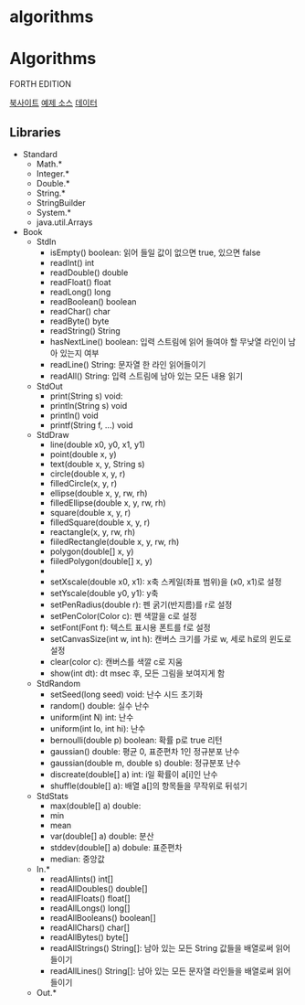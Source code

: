# algorithms

# Algorithms
FORTH EDITION

[북사이트](https://algs4.cs.princeton.edu/home/)
[예제 소스](https://algs4.cs.princeton.edu/code/) 
[데이터](https://github.com/gilbutITbook/006782)

## Libraries
 * Standard
    + Math.*
    + Integer.*
    + Double.*
    + String.*
    + StringBuilder
    + System.*
    + java.util.Arrays
 * Book
    + StdIn
        + isEmpty() boolean: 읽어 들일 값이 없으면 true, 있으면 false
        + readInt() int
        + readDouble() double
        + readFloat() float
        + readLong() long
        + readBoolean() boolean
        + readChar() char
        + readByte() byte
        + readString() String
        + hasNextLine() boolean: 입력 스트림에 읽어 들여야 할 무낮열 라인이 남아 있는지 여부
        + readLine() String: 문자열 한 라인 읽어들이기
        + readAll() String: 입력 스트림에 남아 있는 모든 내용 읽기
    + StdOut
        + print(String s) void:
        + println(String s) void
        + println() void
        + printf(String f, ...) void
    + StdDraw
        + line(double x0, y0, x1, y1)
        + point(double x, y)
        + text(double x, y, String s)
        + circle(double x, y, r)
        + filledCircle(x, y, r)
        + ellipse(double x, y, rw, rh)
        + filledEllipse(double x, y, rw, rh)
        + square(double x, y, r)
        + filledSquare(double x, y, r)
        + reactangle(x, y, rw, rh)
        + fiiledRectangle(double x, y, rw, rh)
        + polygon(double[] x, y)
        + fiiledPolygon(double[] x, y)
        +
        + setXscale(double x0, x1): x축 스케일(좌표 범위)을 (x0, x1)로 설정
        + setYscale(double y0, y1): y축
        + setPenRadius(double r): 펜 굵기(반지름)를 r로 설정
        + setPenColor(Color c): 펜 색깔을 c로 설정
        + setFont(Font f): 텍스트 표시용 폰트를 f로 설정
        + setCanvasSize(int w, int h): 캔버스 크기를 가로 w, 세로 h로의 윈도로 설정
        + clear(color c): 캔버스를 색깔 c로 지움
        + show(int dt): dt msec 후, 모든 그림을 보여지게 함
    + StdRandom
        + setSeed(long seed) void: 난수 시드 초기화
        + random() double: 실수 난수
        + uniform(int N) int: 난수
        + uniform(int lo, int hi): 난수
        + bernoulli(double p) boolean: 확률 p로 true 리턴
        + gaussian() double: 평균 0, 표준편차 1인 정규분포 난수
        + gaussian(double m, double s) double: 정규분포 난수
        + discreate(double[] a) int: i일 확률이 a[i]인 난수
        + shuffle(double[] a): 배열 a[]의 항목들을 무작위로 뒤섞기
    + StdStats
        + max(double[] a) double:
        + min
        + mean
        + var(double[] a) double: 분산
        + stddev(double[] a) dobule: 표준편차
        + median: 중앙값
    + In.*
        + readAllints() int[]
        + readAllDoubles() double[]
        + readAllFloats() float[]
        + readAllLongs() long[]
        + readAllBooleans() boolean[]
        + readAllChars() char[]
        + readAllBytes() byte[]
        + readAllStrings() String[]: 남아 있는 모든 String 값들을 배열로써 읽어 들이기
        + readAllLines() String[]: 남아 있는 모든 문자열 라인들을 배열로써 읽어들이기
    + Out.*
